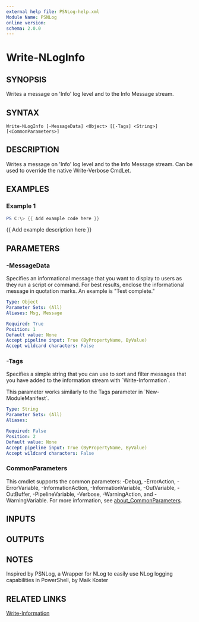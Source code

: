 ```yaml
---
external help file: PSNLog-help.xml
Module Name: PSNLog
online version:
schema: 2.0.0
---
```


# Write-NLogInfo

## SYNOPSIS
Writes a message on 'Info' log level and to the Info Message stream.

## SYNTAX

```
Write-NLogInfo [-MessageData] <Object> [[-Tags] <String>] [<CommonParameters>]
```

## DESCRIPTION
Writes a message on 'Info' log level and to the Info Message stream.
Can be used to override the native Write-Verbose CmdLet.

## EXAMPLES

### Example 1
```powershell
PS C:\> {{ Add example code here }}
```

{{ Add example description here }}

## PARAMETERS

### -MessageData
Specifies an informational message that you want to display to users as they run a script or command.
For best results, enclose the informational message in quotation marks.
An example is "Test complete."

```yaml
Type: Object
Parameter Sets: (All)
Aliases: Msg, Message

Required: True
Position: 1
Default value: None
Accept pipeline input: True (ByPropertyName, ByValue)
Accept wildcard characters: False
```

### -Tags
Specifies a simple string that you can use to sort and filter messages that you have added to the information stream with \`Write-Information\`.

This parameter works similarly to the Tags parameter in \`New-ModuleManifest\`.

```yaml
Type: String
Parameter Sets: (All)
Aliases:

Required: False
Position: 2
Default value: None
Accept pipeline input: True (ByPropertyName, ByValue)
Accept wildcard characters: False
```

### CommonParameters
This cmdlet supports the common parameters: -Debug, -ErrorAction, -ErrorVariable, -InformationAction, -InformationVariable, -OutVariable, -OutBuffer, -PipelineVariable, -Verbose, -WarningAction, and -WarningVariable. For more information, see [about_CommonParameters](http://go.microsoft.com/fwlink/?LinkID=113216).

## INPUTS

## OUTPUTS

## NOTES
Inspired by PSNLog, a Wrapper for NLog to easily use NLog logging capabilities in PowerShell, by Maik Koster

## RELATED LINKS

[Write-Information]()

